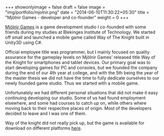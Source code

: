 +++
showonlyimage = false
draft = false
image = "img/portfolio/mjolnir.png"
date = "2014-06-10T11:30:22+05:30"
title = "Mjölnir Games - developer and co-founder"
weight = 0
+++

[Mjölnir Games](http://mjolnirgames.se/) is a game development studio I co-founded with some friends during my studies at Blekinges Institute of Technology. We started off small and launched a mobile game called Way of The Knight built in Unity3D using C#.
<!--more-->

Official employee title was programmer, but I mainly focused on quality assurance for the gameplay levels on Mjölnir Games’ released title Way of the Knight for smartphones and tablet devices. Our primary goal was to start developing games for PC and consoles, but we founded the company during the end of our 4th year at college, and with the 5th being the year of the master thesis we did not have the time to fully dedicate ourselves to our newly founded game studio. Thus we started with a mobile game.

Unfortunately we had different personal situations that did not make it easy continuing developing our studio. Some of us had found employment elsewhere, and some had courses to catch up on, while others where moving back to their respective places of origin. Most of the developers decided to leave and I was one of them.

Way of the knight did not really pick up, but the game is available for download on different platforms [here](http://mjolnirgames.se/way-of-the-knight/).